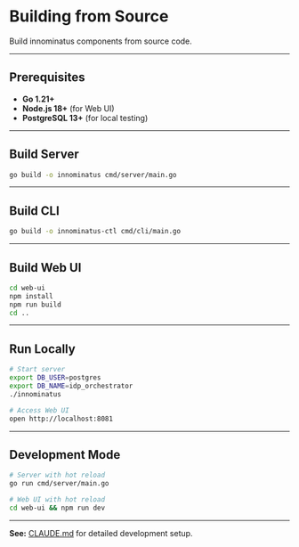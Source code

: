 # Building from Source

Build innominatus components from source code.

---

## Prerequisites

- **Go 1.21+**
- **Node.js 18+** (for Web UI)
- **PostgreSQL 13+** (for local testing)

---

## Build Server

```bash
go build -o innominatus cmd/server/main.go
```

---

## Build CLI

```bash
go build -o innominatus-ctl cmd/cli/main.go
```

---

## Build Web UI

```bash
cd web-ui
npm install
npm run build
cd ..
```

---

## Run Locally

```bash
# Start server
export DB_USER=postgres
export DB_NAME=idp_orchestrator
./innominatus

# Access Web UI
open http://localhost:8081
```

---

## Development Mode

```bash
# Server with hot reload
go run cmd/server/main.go

# Web UI with hot reload
cd web-ui && npm run dev
```

---

**See:** [CLAUDE.md](../../CLAUDE.md) for detailed development setup.
